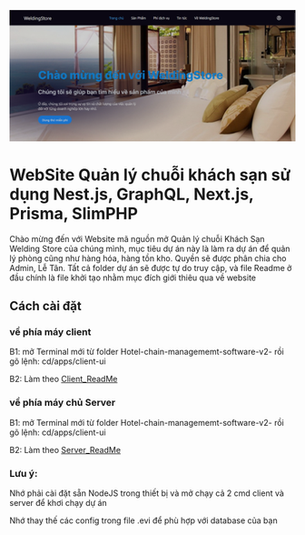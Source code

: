 ![Project Image](./Home_Screen.png)
# WebSite Quản lý chuỗi khách sạn sử dụng Nest.js, GraphQL, Next.js, Prisma, SlimPHP

Chào mừng đến với Website mã nguồn mở Quản lý chuỗi Khách Sạn Welding Store của chúng mình, mục tiêu dự án này là làm ra dự án để quản lý phòng cũng như hàng hóa, hàng tồn kho. Quyền sẽ được phân chia cho Admin, Lễ Tân. Tất cả folder dự án sẽ được tự do truy cập, và file Readme ở đầu chính là file khởi tạo nhằm mục đích giới thiêu qua về website

## Cách cài đặt

### về phía máy client

B1: mở Terminal mới từ folder Hotel-chain-managememt-software-v2- rồi gõ lệnh: cd/apps/client-ui

B2: Làm theo [Client_ReadMe](https://github.com/Nhom7-CNPM3/Hotel-chain-management-software-v2-/blob/Hotel_Branch/apps/client-ui/README.md)

### về phía máy chủ Server

B1: mở Terminal mới từ folder Hotel-chain-managememt-software-v2- rồi gõ lệnh: cd/apps/client-ui

B2: Làm theo [Server_ReadMe](https://github.com/Nhom7-CNPM3/Hotel-chain-management-software-v2-/blob/Hotel_Branch/apps/Server/gateway/README.md) 

### Lưu ý: 

Nhớ phải cài đặt sẵn NodeJS trong thiết bị và mở chạy cả 2 cmd client và server để khơi chạy dự án

Nhớ thay thế các config trong file .evi để phù hợp với database của bạn
